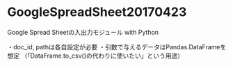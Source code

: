 # GoogleSpreadSheet20170423
Google Spread Sheetの入出力モジュール with Python

・doc_id, pathは各自設定が必要
・引数で与えるデータはPandas.DataFrameを想定
（「DataFrame.to_csv()の代わりに使いたい」という用途）
